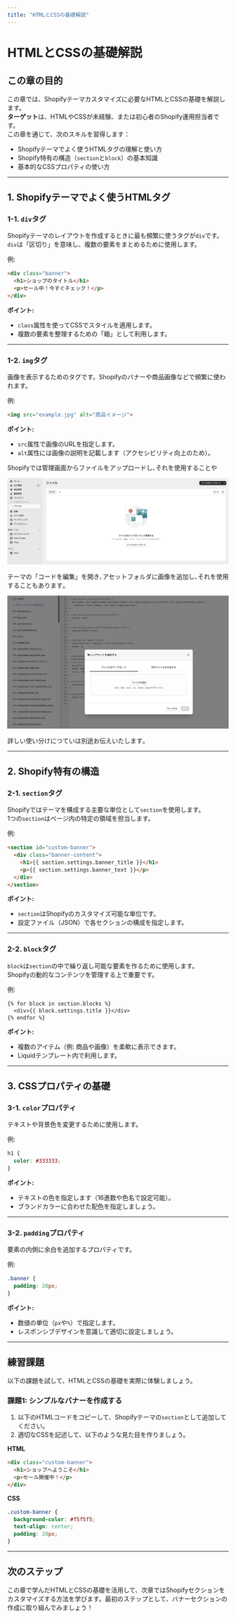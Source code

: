 ```yaml
---
title: "HTMLとCSSの基礎解説"
---
```


# HTMLとCSSの基礎解説

## この章の目的
この章では、Shopifyテーマカスタマイズに必要なHTMLとCSSの基礎を解説します。  
**ターゲット**は、HTMLやCSSが未経験、または初心者のShopify運用担当者です。  
この章を通じて、次のスキルを習得します：
- Shopifyテーマでよく使うHTMLタグの理解と使い方
- Shopify特有の構造（`section`と`block`）の基本知識
- 基本的なCSSプロパティの使い方

---

## 1. Shopifyテーマでよく使うHTMLタグ

### 1-1. `div`タグ
Shopifyテーマのレイアウトを作成するときに最も頻繁に使うタグが`div`です。  
`div`は「区切り」を意味し、複数の要素をまとめるために使用します。

例:
```html
<div class="banner">
  <h1>ショップのタイトル</h1>
  <p>セール中！今すぐチェック！</p>
</div>
```

**ポイント:**
- `class`属性を使ってCSSでスタイルを適用します。
- 複数の要素を整理するための「箱」として利用します。

---

### 1-2. `img`タグ
画像を表示するためのタグです。Shopifyのバナーや商品画像などで頻繁に使われます。

例:
```html
<img src="example.jpg" alt="商品イメージ">
```

**ポイント:**
- `src`属性で画像のURLを指定します。
- `alt`属性には画像の説明を記載します（アクセシビリティ向上のため）。

Shopifyでは管理画面からファイルをアップロードし､それを使用することや

![コンテンツ→ファイル](/images/shopify-section-customization/shopify-contents-file.png)

テーマの「コードを編集」を開き､アセットフォルダに画像を追加し､それを使用することもあります｡

![コードを編集→新しいアセットを追加する](/images/shopify-section-customization/shopify-assets-upload.png)

詳しい使い分けにつていは別途お伝えいたします｡

---

## 2. Shopify特有の構造

### 2-1. `section`タグ
Shopifyではテーマを構成する主要な単位として`section`を使用します。  
1つの`section`はページ内の特定の領域を担当します。

例:
```html
<section id="custom-banner">
  <div class="banner-content">
    <h1>{{ section.settings.banner_title }}</h1>
    <p>{{ section.settings.banner_text }}</p>
  </div>
</section>
```

**ポイント:**
- `section`はShopifyのカスタマイズ可能な単位です。
- 設定ファイル（JSON）で各セクションの構成を指定します。

---

### 2-2. `block`タグ
`block`は`section`の中で繰り返し可能な要素を作るために使用します。  
Shopifyの動的なコンテンツを管理する上で重要です。

例:
```liquid
{% for block in section.blocks %}
  <div>{{ block.settings.title }}</div>
{% endfor %}
```

**ポイント:**
- 複数のアイテム（例: 商品や画像）を柔軟に表示できます。
- Liquidテンプレート内で利用します。

---

## 3. CSSプロパティの基礎

### 3-1. `color`プロパティ
テキストや背景色を変更するために使用します。

例:
```css
h1 {
  color: #333333;
}
```

**ポイント:**
- テキストの色を指定します（16進数や色名で設定可能）。
- ブランドカラーに合わせた配色を指定しましょう。

---

### 3-2. `padding`プロパティ
要素の内側に余白を追加するプロパティです。

例:
```css
.banner {
  padding: 20px;
}
```

**ポイント:**
- 数値の単位（`px`や`%`）で指定します。
- レスポンシブデザインを意識して適切に設定しましょう。

---

## 練習課題
以下の課題を試して、HTMLとCSSの基礎を実際に体験しましょう。

### 課題1: シンプルなバナーを作成する
1. 以下のHTMLコードをコピーして、Shopifyテーマの`section`として追加してください。
2. 適切なCSSを記述して、以下のような見た目を作りましょう。

**HTML**
```html
<div class="custom-banner">
  <h1>ショップへようこそ</h1>
  <p>セール開催中！</p>
</div>
```

**CSS**
```css
.custom-banner {
  background-color: #f5f5f5;
  text-align: center;
  padding: 20px;
}
```

---

## 次のステップ
この章で学んだHTMLとCSSの基礎を活用して、次章ではShopifyセクションをカスタマイズする方法を学びます。最初のステップとして、バナーセクションの作成に取り組んでみましょう！
